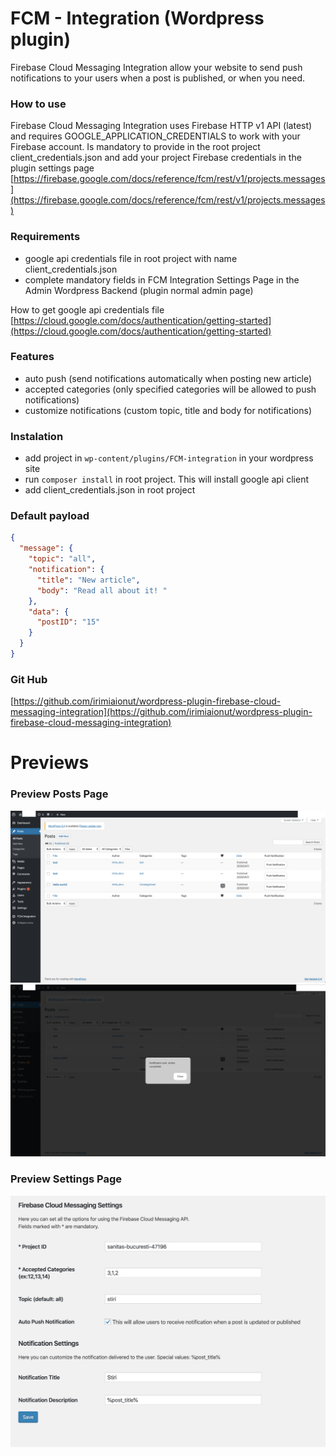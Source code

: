 
# FCM - Integration (Wordpress plugin)
Firebase Cloud Messaging Integration allow your website to send push notifications to your users when a post is published, or when you need.

### How to use
Firebase Cloud Messaging Integration uses Firebase HTTP v1 API (latest) and requires GOOGLE_APPLICATION_CREDENTIALS to work with your Firebase account. Is mandatory to provide in the root project client_credentials.json and add your project Firebase credentials in the plugin settings page
[https://firebase.google.com/docs/reference/fcm/rest/v1/projects.messages](https://firebase.google.com/docs/reference/fcm/rest/v1/projects.messages)

### Requirements
- google api credentials file in root project with name client_credentials.json
- complete mandatory fields in FCM Integration Settings Page in the Admin Wordpress Backend (plugin normal admin page)

How to get google api credentials file
[https://cloud.google.com/docs/authentication/getting-started](https://cloud.google.com/docs/authentication/getting-started)

### Features
- auto push (send notifications automatically when posting new article)
- accepted categories (only specified categories will be allowed to push notifications)
- customize notifications (custom topic, title and body for notifications)

### Instalation
- add project in `wp-content/plugins/FCM-integration` in your wordpress site
- run `composer install` in root project. This will install google api client
- add client_credentials.json in root project


### Default payload
```json
{
  "message": {
    "topic": "all",
    "notification": {
      "title": "New article",
      "body": "Read all about it! "
    },
    "data": {
      "postID": "15"
    }
  }
}
```

### Git Hub
[https://github.com/irimiaionut/wordpress-plugin-firebase-cloud-messaging-integration](https://github.com/irimiaionut/wordpress-plugin-firebase-cloud-messaging-integration)

# Previews

### Preview Posts Page
![preview_posts_page_1](assets/previews/preview_posts_page_1.png)
![preview_posts_page_2](assets/previews/preview_posts_page_2.png)

### Preview Settings Page
![preview_settings_page](assets/previews/preview_settings_page.png)